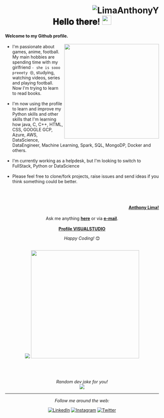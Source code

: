 <div align="center">
 <h1><div align="right"> <img src="https://komarev.com/ghpvc/?username=LimaAnthonyY&color=brightgreen" alt="LimaAnthonyY" /> </div> 𝐇𝐞𝐥𝐥𝐨 𝐭𝐡𝐞𝐫𝐞! <img src="https://media.tenor.com/SNL9_xhZl9oAAAAi/waving-hand-joypixels.gif" width="30"> </h1> 
</div>



#### Welcome to my Github profile.  
<a href="https://www.linkedin.com/in/limaanthonyy/"><img align="right" src="https://avatars.githubusercontent.com/u/130506698?v=4" widht="310" height="310"></a>
- I'm passionate about games, anime, football. My main hobbies are spending time with my girlfriend `- she is sooo preeety 😍`, studying, watching videos, series and playing football. Now I'm trying to learn to read books.<br><br>
- I'm now using the profile to learn and improve my Python skills and other skills that I'm learning how java, C, C++, HTML, CSS, GOOGLE GCP, Azure, AWS, DataScience, DataEngineer, Machine Learning, Spark, SQL, MongoDP, Docker and others.<br><br>
- I'm currently working as a helpdesk, but I'm looking to switch to FullStack, Python or DataScience<br><br>
- Please feel free to clone/fork projects, raise issues and send ideas if you think something could be better.<br>
#### <br><br><p align="right"><a href="https://www.linkedin.com/in/limaanthonyy/"><b>Anthony Lima!</b></a></p>
<div align="center">
 
Ask me anything <a href="https://github.com/LimaAnthonyY/LimaAnthonyY/issues/new"><b>here</b></a>
or via <a href="mailto:ahy.lm09x2@gmail.com"><b>e-mail</b></a>. <br> <br> <a href="https://vscode.dev/profile/github/17ffc3bbec5be45d72d250f0bf6eb074"><b>Profile VISUALSTUDIO</b></a>

<i>Happy Coding!</i> 😊 <br><br>
</div>


<div align="center">
 <div flex-direction: row;> 
  <img src="https://github-readme-stats.vercel.app/api?username=LimaAnthonyY&show_icons=true&theme=tokyonight&count_private=true"  >
  
  <img src="https://github-readme-stats.vercel.app/api/top-langs/?username=LimaAnthonyY&theme=tokyonight&layout=compact&hide_langs_below=1" width="354" >
  
 </div>
<br>

<br><br>
<i>Random dev joke for you!</i><br>
<img align="center" src="https://readme-jokes.vercel.app/api?theme=tokyonight" >

-----------------------------------------------------------------------------------------------------------------------------------------------------

<i>Follow me around the web:</i><br>

<a href="https://www.linkedin.com/in/limaanthonyy/" target="_blank"><img src="https://img.shields.io/badge/LinkedIn-%230077B5.svg?&style=flat-square&logo=linkedin&logoColor=white" alt="LinkedIn"></a>
<a href="https://www.instagram.com/LimaAnthonyY/" target="_blank"><img src="https://img.shields.io/badge/Instagram-%23E4405F.svg?&style=flat-square&logo=instagram&logoColor=white" alt="Instagram"></a>
<a href="https://twitter.com/lm09x2" target="_blank"><img src="https://img.shields.io/badge/Twitter-%231DA1F2.svg?&style=flat-square&logo=twitter&logoColor=white" alt="Twitter"></a>
<!---<a href="https://open.spotify.com/user/" target="_blank"><img src="https://img.shields.io/badge/Spotify-%231ED760.svg?&style=flat-square&logo=spotify&logoColor=white" alt="Spotify"></a>
<a href="https://dev.to/" target="_blank"><img src="https://img.shields.io/badge/DEV-%230A0A0A.svg?&style=flat-square&logo=DEV.to&logoColor=white" alt="DEV.to"></a> --->
</div>


